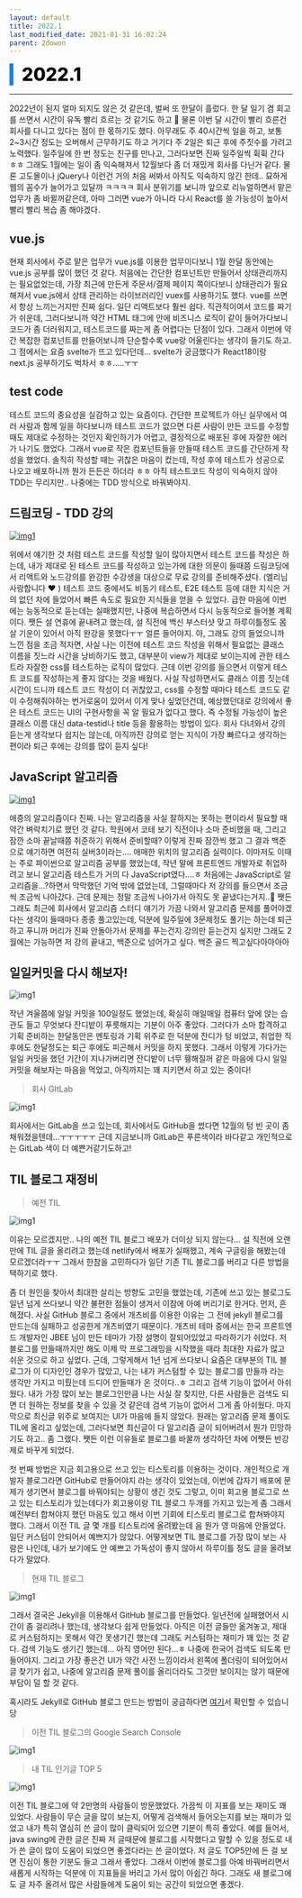 ```yaml
---
layout: default
title: 2022.1
last_modified_date: 2021-01-31 16:02:24
parent: 2dowon
---
```


<div style="font-size:32px; font-weight: 800; border-left: 7px solid #0687f0; padding-left:15px !important; color:#000000; margin-bottom:15px;">2022.1</div>

---

2022년이 된지 얼마 되지도 않은 것 같은데, 벌써 또 한달이 흘렀다. 한 달 일기 겸 회고를 쓰면서 시간이 유독 빨리 흐르는 것 같기도 하고 🤔 물론 이번 달 시간이 빨리 흐른건 회사를 다니고 있다는 점이 한 몫하기도 했다. 아무래도 주 40시간씩 일을 하고, 보통 2~3시간 정도는 오버해서 근무하기도 하고 거기다 주 2일은 퇴근 후에 주짓수를 가려고 노력했다. 일주일에 한 번 정도는 친구를 만나고, 그러다보면 진짜 일주일씩 휙휙 간다 ㅎㅎ 그래도 1월에는 일이 좀 익숙해져서 12월보다 좀 더 재밌게 회사를 다닌거 같다. 물론 고도몰이나 jQuery나 이런건 거의 처음 써봐서 아직도 익숙하지 않긴 한데.. 묘하게 웹의 꼼수가 늘어가고 있달까 ㅋㅋㅋㅋ 회사 분위기를 보니까 앞으로 리뉴얼하면서 맡은 업무가 좀 바뀔꺼같은데, 아마 그러면 vue가 아니라 다시 React를 쓸 가능성이 높아서 빨리 빨리 복습 좀 해야겠다.

## vue.js

현재 회사에서 주로 맡은 업무가 vue.js를 이용한 업무이다보니 1월 한달 동안에는 vue.js 공부를 많이 했던 것 같다. 처음에는 간단한 컴포넌트만 만들어서 상태관리까지는 필요없었는데, 가장 최근에 만든게 주문서/결제 페이지 쪽이다보니 상태관리가 필요해져서 vue.js에서 상태 관리하는 라이브러리인 vuex를 사용하기도 했다. vue를 쓰면서 항상 느끼는거지만 진짜 쉽다. 일단 리액트보다 훨씬 쉽다. 직관적이여서 코드를 짜기가 쉬운데, 그러다보니까 약간 HTML 태그에 안에 비즈니스 로직이 같이 들어가다보니 코드가 좀 더러워지고, 테스트코드를 짜는게 좀 어렵다는 단점이 있다. 그래서 이번에 약간 복잡한 컴포넌트를 만들어보니까 단순할수록 vue랑 어울린다는 생각이 들기도 하고. 그 점에서는 요즘 svelte가 뜨고 있다던데... svelte가 궁금했다가 React18이랑 next.js 공부하기도 벅차서 ㅎㅎ.....ㅜㅜ

## test code

테스트 코드의 중요성을 실감하고 있는 요즘이다. 간단한 프로젝트가 아닌 실무에서 여러 사람과 함께 일을 하다보니까 테스트 코드가 없으면 다른 사람이 만든 코드를 수정할 때도 제대로 수정하는 것인지 확인하기가 어렵고, 결정적으로 배포된 후에 자잘한 에러가 나기도 했었다. 그래서 vue로 작은 컴포넌트들을 만들때 테스트 코드를 간단하게 작성을 했었다. 솔직히 작성할 때는 귀찮은 마음이 컸는데, 작성 후에 테스트가 성공으로 나오고 배포하니까 뭔가 든든은 하더라 ㅎㅎ 아직 테스트코드 작성이 익숙하지 않아 TDD는 무리지만.. 나중에는 TDD 방식으로 바꿔봐야지.

## 드림코딩 - TDD 강의

[![img1](/assets/images/2dowon/202201-0.png)](https://academy.dream-coding.com/courses/js-tdd)

위에서 얘기한 것 처럼 테스트 코드를 작성할 일이 많아지면서 테스트 코드를 작성은 하는데, 내가 제대로 된 테스트 코드를 작성하고 있는가에 대한 의문이 들때쯤 드림코딩에서 리액트와 노드강의를 완강한 수강생을 대상으로 무료 강의를 준비해주셨다. (엘리님 사랑합니다 ❤️ )
테스트 코드 중에서도 비동기 테스트, E2E 테스트 등에 대한 지식은 거의 없던 차에 들었어서 빠른 속도로 필요한 지식들을 얻을 수 있었다. 급한 마음에 이번에는 능동적으로 듣는데는 실패했지만, 나중에 복습하면서 다시 능동적으로 들어볼 계획이다. 쨋든 설 연휴에 끝내려고 했는데, 설 직전에 백신 부스터샷 맞고 하루이틀정도 몸살 기운이 있어서 아직 완강을 못했다ㅜㅜ 얼른 들어야지.
아, 그래도 강의 들었으니까 느낀 점을 조금 적자면, 사실 나는 이전에 테스트 코드 작성을 위해서 필요없는 클래스 이름을 짓느라 시간을 낭비하기도 했고, 대부분이 view가 제대로 보이는지에 관한 테스트라 자잘한 css를 테스트하는 로직이 많았다. 근데 이번 강의를 들으면서 이렇게 테스트 코드를 작성하는게 좋지 않다는 것을 배웠다. 사실 작성하면서도 클래스 이름 짓는데 시간이 드니까 테스트 코드 작성이 더 귀찮았고, css를 수정할 때마다 테스트 코드도 같이 수정해줘야하는 번거로움이 있어서 이게 맞나 싶었던건데, 예상했던대로 강의에서 좋은 테스트 코드는 UI의 구현사항을 꼭 알 필요가 없다고 했다. 즉 수정될 가능성이 높은 클래스 이름 대신 data-testid나 title 등을 활용하는 방법이 있다.
회사 다녀와서 강의 듣는게 생각보다 쉽지는 않는데, 아직까진 강의로 얻는 지식이 가장 빠르다고 생각하는 편이라 퇴근 후에는 강의를 많이 듣지 싶다!

## JavaScript 알고리즘

[![img1](/assets/images/2dowon/202201-1.png)](https://www.inflearn.com/course/%EC%9E%90%EB%B0%94%EC%8A%A4%ED%81%AC%EB%A6%BD%ED%8A%B8-%EC%95%8C%EA%B3%A0%EB%A6%AC%EC%A6%98-%EB%AC%B8%EC%A0%9C%ED%92%80%EC%9D%B4/dashboard)

애증의 알고리즘이다 진짜. 나는 알고리즘을 사실 잘하지는 못하는 편이라서 필요할 때 약간 벼락치기로 했던 것 같다. 학원에서 코테 보기 직전이나 소마 준비했을 때, 그리고 잠깐 소마 끝날때쯤 취준하기 위해서 준비할때? 이렇게 진짜 잠깐씩 했고 그 결과 백준으로 얘기하면 여전히 실버3이라는.... 애매한 위치의 알고리즘 실력이다. 이마저도 이때는 주로 파이썬으로 알고리즘 공부를 했었는데, 작년 말에 프론트엔드 개발자로 취업하려고 보니 알고리즘 테스트가 거의 다 JavaScript였다....ㅎ 처음에는 JavaScript로 알고리즘을...?하면서 막막했던 기억 밖에 없었는데, 그럴때마다 저 강의를 들으면서 조금씩 조금씩 나아갔다. 근데 문제는 정말 조금씩 나아가서 아직도 못 끝냈다는거지..🐢 쨋든 그래도 최근에 회사에서 알고리즘 스터디 얘기가 가끔 나와서 알고리즘 문제를 풀어야겠다는 생각이 들때마다 종종 풀고있는데, 덕분에 일주일에 3문제정도 풀기는 하는데 퇴근하고 푸니까 머리가 진짜 안돌아가서 문제를 푸는건지 강의만 듣는건지 싶지만 그래도 2월에는 가능하면 저 강의 끝내고, 백준으로 넘어가고 싶다. 백준 골드 찍고싶다아아아아

## 일일커밋을 다시 해보자!

![img1](/assets/images/2dowon/202201-2.png)

작년 겨울쯤에 일일 커밋을 100일정도 했었는데, 확실히 매일매일 컴퓨터 앞에 앉는 습관도 들고 무엇보다 잔디밭이 푸릇해지는 기분이 아주 좋았다. 그러다가 소마 합격하고 기획 준비하는 한달동안은 멘토링과 기획 위주로 한 덕분에 잔디가 텅 비었고, 취업한 직후에도 한달정도는 퇴근 후에도 피곤해서 커밋을 하지 못했다. 그래서 이렇게 가다가는 일일 커밋을 했던 기간이 지나가버리면 잔디밭이 너무 휑해질꺼 같은 마음에 다시 일일 커밋을 해보자는 마음을 먹었고, 아직까지는 꽤 지키면서 하고 있는 중이다!

> 회사 GItLab

![img1](/assets/images/2dowon/202201-3.png)

회사에서는 GitLab을 쓰고 있는데, 회사에서도 GitHub을 썼다면 12월의 텅 빈 곳이 좀 채워졌을텐데...ㅜㅜㅜㅜㅜ 근데 지금보니까 GitLab은 푸른색이라 바다같고 개인적으로는 GitLab 색이 더 예쁜거같기도하고!

## TIL 블로그 재정비

> 예전 TIL

![img1](/assets/images/2dowon/202201-4.png)

이유는 모르겠지만.. 나의 예전 TIL 블로그 배포가 더이상 되지 않는다... 설 직전에 오랜만에 TIL 글을 올리려고 했는데 netlify에서 배포가 실패했고, 계속 구글링을 해봤는데 모르겠더라ㅜㅜ 그래서 한참을 고민하다가 일단 기존 TIL 블로그를 버리고 다른 방법을 택하기로 했다.

좀 더 원인을 찾아서 최대한 살리는 방향도 고민을 했었는데, 기존에 쓰고 있는 블로그도 일년 넘게 쓰다보니 약간 불편한 점들이 생겨서 이참에 아예 버리기로 한거다. 먼저, 흔해졌다. 사실 GitHub 블로그 중에서 개츠비를 이용한 이유는 그 전에 jekyll 블로그를 만드는데 실패하고 성공한게 개츠비였기 때문이다. 개츠비 테마 중에서는 한국 프론트엔드 개발자인 JBEE 님이 만든 테마가 가장 설명이 잘되어있었고 따라하기가 쉬었다. 저 블로그를 만들때까지만 해도 이제 막 프로그래밍을 시작했을 때라 최대한 자료가 많고 쉬운 것으로 하고 싶었다. 근데, 그렇게해서 1년 넘게 쓰다보니 요즘은 대부분의 TIL 블로그가 이 디자인인 경우가 많았고, 나는 내가 커스텀할 수 있는 블로그를 만들까 라는 생각만 가지고 미뤘는데 드디어 만들때가 온 것이다..ㅎ 그리고 검색 기능이 없어서 아쉬웠다. 내가 가장 많이 보는 블로그인만큼 나는 사실 잘 찾지만, 다른 사람들은 검색도 되면 더 원하는 정보를 찾을 수 있을 것 같은데 검색 기능이 없어서 그게 좀 아쉬웠다. 마지막으로 최신글 위주로 보여지는 UI가 마음에 들지 않았다. 원래는 알고리즘 문제 풀이도 TIL에 올리고 싶었는데, 그러다보면 최신글이 다 알고리즘 글이 되어버려서 뭔가 민망하기도 하고.. 좀 그랬다. 쨋든 이런 이유들로 블로그를 바꿀까 생각하던 차에 어쨋든 반강제로 바꾸게 되었다.

첫 번째 방법은 지금 회고용으로 쓰고 있는 티스토리를 이용하는 것이다. 개인적으로 개발자 블로그라면 GitHub로 만들어야지 라는 생각이 있었는데, 이번에 갑자기 배포에 문제가 생기면서 블로그를 바꿔야되는 상황이 생긴 것도 그렇고, 이미 회고용 블로그로 쓰고 있는 티스토리가 있는데다가 회고용이랑 TIL 블로그 두개를 가지고 있는게 좀 그래서 예전부터 합쳐야지 했던 마음도 있고 해서 이번 기회에 티스토리 블로그로 합쳐봐야지 했다. 그래서 이전 TIL 글 몇 개를 티스토리에 올려봤는데 음 뭔가 영 마음에 안들었다. 일단 커스텀이 안되어서 예쁘지가 않았다. 어떻게보면 TIL 블로그를 가장 많이 보는 사람은 나인데, 내가 보기에도 안 예쁘고 가독성이 좋지 않아서 하루이틀 정도 글을 올려보다가 말았다.

> 현재 TIL 블로그

![img1](/assets/images/2dowon/202201-5.png)

그래서 결국은 Jekyll을 이용해서 GitHub 블로그를 만들었다. 일년전에 실패했어서 시간이 좀 걸리려나 했는데, 생각보다 쉽게 만들었다. 아직은 이전 글들만 옮겨놓고, 제대로 커스텀하지는 못해서 약간 못생기긴 했는데 그래도 커스텀하는 재미가 꽤 있는 것 같다. 검색 기능도 생기긴 했는데... 아직 영어만 된다...ㅎ 나중에 한국어 검색도 되도록 만들어야지. 그리고 가장 좋은건 UI가 약간 사전 느낌이라서 왼쪽에 폴더링이 되어있어서 글 찾기가 쉽고, 나중에 알고리즘 문제 풀이를 올리더라도 그것만 보이지는 않기 때문에 부담이 덜 할 것 같다.

혹시라도 Jekyll로 GitHub 블로그 만드는 방법이 궁금하다면 [여기](https://2dowon.github.io/docs/etc/jekyll-blog/)서 확인할 수 있습니당

> 이전 TIL 블로그의 Google Search Console

![img1](/assets/images/2dowon/202201-6.png)

> 내 TIL 인기글 TOP 5

![img1](/assets/images/2dowon/202201-7.png)

이전 TIL 블로그에 약 2만명의 사람들이 방문했었다. 가끔씩 이 지표를 보는 재미도 꽤 있었다. 사람들이 무슨 글을 많이 보는지, 어떻게 검색해서 들어오는지를 보는 재미가 있었고 내가 특히 열심히 쓴 글이 많이 클릭되어 있으면 기분이 특히 좋았다. 예를 들어서, java swing에 관한 글은 진짜 저 글때문에 블로그를 시작했다고 말할 수 있을 정도로 내가 쓴 글이 많이 도움이 되었으면 좋겠다라는 쓴 글이었다. 저 글도 TOP5안에 든 걸 보면 진심이 통한 기분도 들고 그래서 좋았다. 그래서 이번에 블로그를 아예 바꿔버리면서 새롭게 시작하는 덕분에 이 지표들을 버리고 가서 많이 아쉽긴 하다. 그래도 새 블로그에도 글 자주 올려서 많은 사람들에게 도움이 되는 공간이 되었으면 좋겠다.
